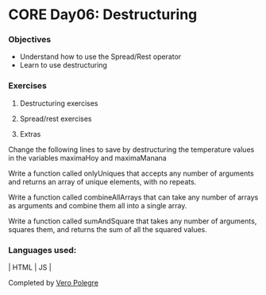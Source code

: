 # CORE Day06: Destructuring

### Objectives 

- Understand how to use the Spread/Rest operator
- Learn to use destructuring

### Exercises

1. Destructuring exercises

2. Spread/rest exercises

3. Extras

Change the following lines to save by destructuring the temperature values in the variables maximaHoy and maximaManana

Write a function called onlyUniques that accepts any number of arguments and returns an array of unique elements, with no repeats.

Write a function called combineAllArrays that can take any number of arrays as arguments and combine them all into a single array.

Write a function called sumAndSquare that takes any number of arguments, squares them, and returns the sum of all the squared values.

### Languages used:

| HTML | JS |

Completed by [Vero Polegre](https://github.com/VeroPolegre)
